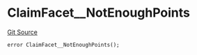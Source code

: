 # ClaimFacet__NotEnoughPoints
[Git Source](https://github.com/VaporFi/liquid-staking/blob/3b515db4cbed442e9d462b37141dae8e14c9c9d0/src/facets/ClaimFacet.sol)


```solidity
error ClaimFacet__NotEnoughPoints();
```

